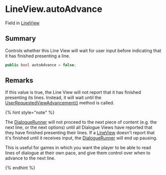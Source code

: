 # LineView.autoAdvance

Field in [LineView](/docs/api/csharp/yarn.unity.lineview.md)

## Summary


Controls whether this Line View will wait for user input before
indicating that it has finished presenting a line.


```csharp
public bool autoAdvance = false;
```

## Remarks

<p>
If this value is true, the Line View will not report that it has
finished presenting its lines. Instead, it will wait until the <a href="yarn.unity.lineview.userrequestedviewadvancement.md">UserRequestedViewAdvancement()</a> method is called.
</p> <p>
{% hint style="note" %}
<p>The <a href="yarn.unity.dialoguerunner.md">DialogueRunner</a> will not
proceed to the next piece of content (e.g. the next line, or the
next options) until all Dialogue Views have reported that they have
finished presenting their lines. If a <a href="yarn.unity.lineview.md">LineView</a> doesn't
report that it's finished until it receives input, the <a href="yarn.unity.dialoguerunner.md">DialogueRunner</a> will end up pausing.</p><p>
This is useful for games in which you want the player to be able to
read lines of dialogue at their own pace, and give them control over
when to advance to the next line.</p>
{% endhint %}
</p>

